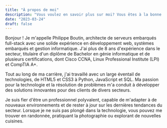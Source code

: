 ```yaml
---
title: "À propos de moi"
description: "Vous voulez en savoir plus sur moi? Vous êtes à la bonne place!"
date: "2023-03-24"
draft: false
---
```


Bonjour ! Je m'appelle Philippe Boutin, architecte de serveurs embarqués full-stack avec une solide expérience en développement web, systèmes embarqués et gestion informatique. J'ai plus de 8 ans d'expérience dans le secteur, titulaire d'un diplôme de Bachelor en génie informatique et de plusieurs certifications, dont Cisco CCNA, Linux Professional Institute (LPI) et CompTIA A+.

Tout au long de ma carrière, j'ai travaillé avec un large éventail de technologies, de HTML5 et CSS3 à Python, JavaScript et SQL. Ma passion pour la technologie et la résolution de problèmes m'a conduit à développer des solutions innovantes pour des clients de divers secteurs.

Je suis fier d'être un professionnel polyvalent, capable de m'adapter à de nouveaux environnements et de rester à jour sur les dernières tendances du secteur. Lorsque je ne suis pas plongé dans la technologie, vous pouvez me trouver en randonnée, pratiquant la photographie ou explorant de nouvelles cuisines.

